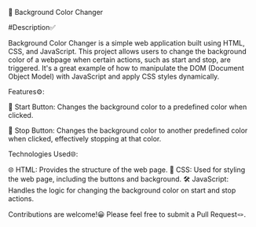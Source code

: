 🌈 Background Color Changer

#Description✅

Background Color Changer is a simple web application built using HTML, CSS, and JavaScript. This project allows users to change the background color of a webpage when certain actions, such as start and stop, are triggered. It's a great example of how to manipulate the DOM (Document Object Model) with JavaScript and apply CSS styles dynamically.


Features⚙️:

🚀 Start Button: Changes the background color to a predefined color when clicked.

🛑 Stop Button: Changes the background color to another predefined color when clicked, effectively stopping at that color.

Technologies Used🌐:

🌐 HTML: Provides the structure of the web page.
🎨 CSS: Used for styling the web page, including the buttons and background.
🛠️ JavaScript: Handles the logic for changing the background color on start and stop actions.

Contributions are welcome!😀 Please feel free to submit a Pull Request🪢.
